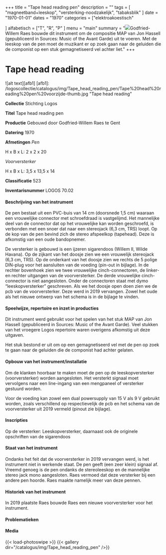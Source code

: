 ﻿+++
title = "Tape head reading pen"
description = ""
tags = [ "magneetband+leeskop", "versterking-noodzakelijk", "tabaksblik"
]
date = "1970-01-01"
dates = "1970"
categories = ["elektroakoestisch"

]
alfabetisch = ["T", "R", "P"
]
menu = "main"
summary = "<a href='/logoscollectie/catalogus/1970/tape_head_reading_pen'><img src='/logoscollectie/catalogus/img/Tape_head_reading_pen/Tape%20head%20reading%20pen%20voorzijde-thumb.jpg'></a>Godfried-Willem Raes bouwde dit instrument om de compositie MAP van Jon Hassell (gepubliceerd in Sources: Music of the Avant Garde) uit te voeren. Met de leeskop van de pen moet de muzikant er op zoek gaan naar de geluiden die de componist op een stuk gemagnetiseerd vel achter liet."
+++

# Tape head reading

![alt text][afb1]
[afb1]: /logoscollectie/catalogus/img/Tape_head_reading_pen/Tape%20head%20reading%20pen%20voorzijde-thumb.jpg "Tape head reading"

**Collectie** 
Stichting Logos

**Titel**
Tape head reading pen

**Productie**
Gebouwd door Godfried-Willem Raes te Gent

**Datering**
1970

**Afmetingen**
*Pen*

H x B x L: 2 x 2 x 20

*Voorversterker*

H x B x L: 3,5 x 13,5 x 14

**Classificatie**
523

**Inventarisnummer**
LOGOS 70.02

#### Beschrijving van het instrument
De pen bestaat uit een PVC-buis van 14 cm (doorsnede 1,5 cm) waaraan een vrouwelijke connector met schroefdraad is vastgelijmd. Het mannelijke deel van de connector dat op het vrouwelijke kan worden geschroefd, is verbonden met een snoer dat naar een stereojack (6,3 cm, TRS) loopt. Op de kop van de pen bevind zich de stereo afspeelkop (tapehead). Deze is afkomstig van een oude bandopnemer. 

De versterker is gebouwd is een ijzeren sigarendoos (Willem II, Wilde Havana). Op de zijkant van het doosje zien we een vrouwelijk stereojack (6,3 cm, TRS). Op de onderkant van het doosje zien we rechts de 5 polige DIN-plug voor het aansluiten van de voeding (pin-out in bijlage). In de rechter bovenhoek zien we twee vrouwelijke cinch-connectoren, de linker- en rechter uitgangen van de voorversterker. De derde vrouwelijke cinch-connector is niet aangesloten. Onder de connectoren staat met dymo “leeskopversterker” geschreven. 
Als we het doosje open doen zien we de pcb van de voorversterker. Deze werd in 2019 vervangen. Zowel het oude als het nieuwe ontwerp van het schema is in de bijlage te vinden.  

#### Speelwijze, repertoire en inzet in producties
Dit instrument werd gebruikt voor het spelen van het stuk MAP van Jon Hassell (gepubliceerd in Sources: Music of the Avant Garde). Veel stukken van het vroegere Logos repertoire waren overigens afkomstig uit deze uitgaven. 

Het stuk bestond er uit om op een gemagnetiseerd vel met de pen op zoek te gaan naar de geluiden die de componist had achter gelaten. 

#### Opbouw van het instrument/installatie
Om de klanken hoorbaar te maken moet de pen op de leeskopversterker (voorversterker) worden aangesloten. Het versterkt signaal moet vervolgens naar een line-ingang van een mengpaneel of versterker gestuurd worden. 

Voor de voeding kan zowel een dual powersupply van 15 V als 9 V gebruikt worden, zoals verschillend op respectievelijk de pcb en het schema van de voorversterker uit 2019 vermeld (pinout zie bijlage).

#### Inscripties
Op de versterker: Leeskopversterker, daarnaast ook de originele opschriften van de sigarendoos

#### Staat van het instrument
Ondanks het feit dat de voorversterker in 2019 vervangen werd, is het instrument niet in werkende staat. De pen geeft (een zeer klein) signaal af. Vreemd genoeg is de pen ondanks de stereoleeskop en de mannelijke stereo jack mono aangesloten. Raes vermoed dat deze versterker bij een andere pen hoorde. Raes maakte namelijk meer van deze pennen. 

#### Historiek van het instrument
In 2019 plaatste Raes bouwde Raes een nieuwe voorversterker voor het instrument. 

#### Problematieken

#### Media
{{< load-photoswipe >}}
{{< gallery dir="/catalogus/img/Tape_head_reading_pen" />}}
